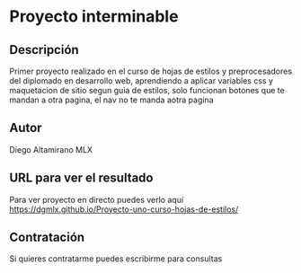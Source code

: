 # Proyecto interminable

## Descripción
Primer proyecto realizado en el curso de hojas de estilos y preprocesadores del diplomado en desarrollo web, aprendiendo a aplicar variables css y maquetacion de sitio segun guia de estilos, solo funcionan botones que te mandan a otra pagina, el nav no te manda  aotra pagina

## Autor
Diego Altamirano MLX
 
## URL para ver el resultado
Para ver proyecto en directo puedes verlo aquí https://dgmlx.github.io/Proyecto-uno-curso-hojas-de-estilos/

## Contratación
Si quieres contratarme puedes escribirme para consultas
